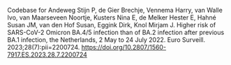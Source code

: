 Codebase for  Andeweg Stijn P, de Gier Brechje, Vennema Harry, van Walle Ivo, van Maarseveen Noortje, Kusters Nina E, de Melker Hester E, Hahné Susan JM, van den Hof Susan, Eggink Dirk, Knol Mirjam J. Higher risk of SARS-CoV-2 Omicron BA.4/5 infection than of BA.2 infection after previous BA.1 infection, the Netherlands, 2 May to 24 July 2022. Euro Surveill. 2023;28(7):pii=2200724. https://doi.org/10.2807/1560-7917.ES.2023.28.7.2200724
